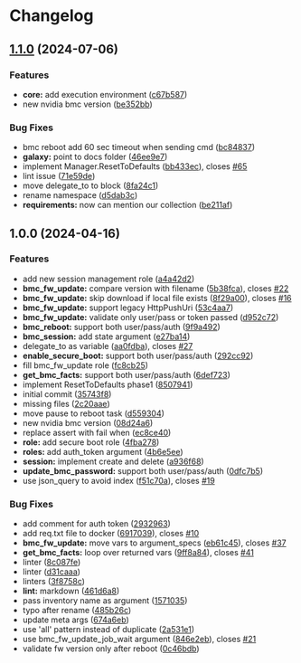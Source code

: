 # Changelog

## [1.1.0](https://github.com/opiproject/ansible-opi-dpu/compare/v1.0.0...v1.1.0) (2024-07-06)


### Features

* **core:** add execution environment ([c67b587](https://github.com/opiproject/ansible-opi-dpu/commit/c67b5877ce0273abdf4553a4635af2c846d91006))
* new nvidia bmc version ([be352bb](https://github.com/opiproject/ansible-opi-dpu/commit/be352bb6ae3824957b62a09dc751d12479fd03a6))


### Bug Fixes

* bmc reboot add 60 sec timeout when sending cmd ([bc84837](https://github.com/opiproject/ansible-opi-dpu/commit/bc848378e990856378432d6161c78777d185df78))
* **galaxy:** point to docs folder ([46ee9e7](https://github.com/opiproject/ansible-opi-dpu/commit/46ee9e763bc4f5ff7a39df968f125d0f3c3ebe6c))
* implement Manager.ResetToDefaults ([bb433ec](https://github.com/opiproject/ansible-opi-dpu/commit/bb433ec06b30b26a30d0ae838515de74efbd75d9)), closes [#65](https://github.com/opiproject/ansible-opi-dpu/issues/65)
* lint issue ([71e59de](https://github.com/opiproject/ansible-opi-dpu/commit/71e59de9eea8a14504cacb4964f4da4f4a15300b))
* move delegate_to to block ([8fa24c1](https://github.com/opiproject/ansible-opi-dpu/commit/8fa24c1499742933aef9ce13f3882761af9350dc))
* rename namespace ([d5dab3c](https://github.com/opiproject/ansible-opi-dpu/commit/d5dab3ceb178b271616b1f9721fcea296e024e6d))
* **requirements:** now can mention our collection ([be211af](https://github.com/opiproject/ansible-opi-dpu/commit/be211afd97c9c89d4bbbc3ae0e281ffed1cb4c9c))

## 1.0.0 (2024-04-16)

### Features

* add new session management role ([a4a42d2](https://github.com/opiproject/ansible-opi-dpu/commit/a4a42d29b69c9473ee9678cd00338affde7d0d9d))
* **bmc_fw_update:** compare version with filename ([5b38fca](https://github.com/opiproject/ansible-opi-dpu/commit/5b38fca0ce51c205151acefefd963d09c9815e15)), closes [#22](https://github.com/opiproject/ansible-opi-dpu/issues/22)
* **bmc_fw_update:** skip download if local file exists ([8f29a00](https://github.com/opiproject/ansible-opi-dpu/commit/8f29a00de75d8141667b83fc2077cf0c15d711c5)), closes [#16](https://github.com/opiproject/ansible-opi-dpu/issues/16)
* **bmc_fw_update:** support legacy HttpPushUri ([53c4aa7](https://github.com/opiproject/ansible-opi-dpu/commit/53c4aa70c686f49e425d0c96f3f0ac8dc931808d))
* **bmc_fw_update:** validate only user/pass or token passed ([d952c72](https://github.com/opiproject/ansible-opi-dpu/commit/d952c72ccc95872b9ebfe6c831b734184d0d473e))
* **bmc_reboot:** support both user/pass/auth ([9f9a492](https://github.com/opiproject/ansible-opi-dpu/commit/9f9a49222cf2f893005cba455830faa3e6b6002e))
* **bmc_session:** add state argument ([e27ba14](https://github.com/opiproject/ansible-opi-dpu/commit/e27ba1429c72ecacd2d6e359b55e55b4bc15f6f3))
* delegate_to as variable ([aa0fdba](https://github.com/opiproject/ansible-opi-dpu/commit/aa0fdba32d42f18607a306bae05be694ebc1881c)), closes [#27](https://github.com/opiproject/ansible-opi-dpu/issues/27)
* **enable_secure_boot:** support both user/pass/auth ([292cc92](https://github.com/opiproject/ansible-opi-dpu/commit/292cc92b016835e1d0bd3ce9a0ef0833ba55f48f))
* fill bmc_fw_update role ([fc8cb25](https://github.com/opiproject/ansible-opi-dpu/commit/fc8cb25a1a64aa5fd1b6792316362cb1c1bd71ca))
* **get_bmc_facts:** support both user/pass/auth ([6def723](https://github.com/opiproject/ansible-opi-dpu/commit/6def723d504abcb3a8e63e4165dfc4aa5647e764))
* implement ResetToDefaults phase1 ([8507941](https://github.com/opiproject/ansible-opi-dpu/commit/850794121bd7d98d4bee9d7d6abe1c68319b947a))
* initial commit ([35743f8](https://github.com/opiproject/ansible-opi-dpu/commit/35743f884df46eb86dbcf580eeac48a67dafd72a))
* missing files ([2c20aae](https://github.com/opiproject/ansible-opi-dpu/commit/2c20aae05837297af6a1330b83da622b24457848))
* move pause to reboot task ([d559304](https://github.com/opiproject/ansible-opi-dpu/commit/d5593047fffa422277bb745b3bdb2a053136b1fb))
* new nvidia bmc version ([08d24a6](https://github.com/opiproject/ansible-opi-dpu/commit/08d24a68f33f53df4da7138110f18e471b8dbd24))
* replace assert with fail when ([ec8ce40](https://github.com/opiproject/ansible-opi-dpu/commit/ec8ce402e107765215b63da80b467975b958cc6f))
* **role:** add secure boot role ([4fba278](https://github.com/opiproject/ansible-opi-dpu/commit/4fba278a256934f6b20f1cd5018de9026215d17a))
* **roles:** add auth_token argument ([4b6e5ee](https://github.com/opiproject/ansible-opi-dpu/commit/4b6e5eed0796439e9185f9907bd1e534901cc780))
* **session:** implement create and delete ([a936f68](https://github.com/opiproject/ansible-opi-dpu/commit/a936f68dfd8b558ffe032e79c9bbc2bfb0bfde95))
* **update_bmc_password:** support both user/pass/auth ([0dfc7b5](https://github.com/opiproject/ansible-opi-dpu/commit/0dfc7b55c740e3208f11f4b3e63adfbf4c59fcdc))
* use json_query to avoid index ([f51c70a](https://github.com/opiproject/ansible-opi-dpu/commit/f51c70a473a3de432c8622a9472425d6190c4fc9)), closes [#19](https://github.com/opiproject/ansible-opi-dpu/issues/19)

### Bug Fixes

* add comment for auth token ([2932963](https://github.com/opiproject/ansible-opi-dpu/commit/293296311d1e004006324bdf7c8c4e868b85ca9a))
* add req.txt file to docker ([6917039](https://github.com/opiproject/ansible-opi-dpu/commit/69170394bf6de48230460c8eb424964965fd72a0)), closes [#10](https://github.com/opiproject/ansible-opi-dpu/issues/10)
* **bmc_fw_update:** move vars to argument_specs ([eb61c45](https://github.com/opiproject/ansible-opi-dpu/commit/eb61c45046ac96c7eac0947a83ae12a5442734d1)), closes [#37](https://github.com/opiproject/ansible-opi-dpu/issues/37)
* **get_bmc_facts:** loop over returned vars ([9ff8a84](https://github.com/opiproject/ansible-opi-dpu/commit/9ff8a847079edf34137d0aa46b1e53a1c07d205e)), closes [#41](https://github.com/opiproject/ansible-opi-dpu/issues/41)
* linter ([8c087fe](https://github.com/opiproject/ansible-opi-dpu/commit/8c087fe139102c2ed30e35f443a29851a05f4d4c))
* linter ([d31caaa](https://github.com/opiproject/ansible-opi-dpu/commit/d31caaa896a278ab1cad47cfa9ac3b098b61d9f2))
* linters ([3f8758c](https://github.com/opiproject/ansible-opi-dpu/commit/3f8758c517fb7617bf46f3d02990bdba0f7f87d6))
* **lint:** markdown ([461d6a8](https://github.com/opiproject/ansible-opi-dpu/commit/461d6a8a947a01d17d60168b0f8a7adbf3940229))
* pass inventory name as argument ([1571035](https://github.com/opiproject/ansible-opi-dpu/commit/15710359ed09ace68dcddaaadc2857ee84c33bc8))
* typo after rename ([485b26c](https://github.com/opiproject/ansible-opi-dpu/commit/485b26c5bc0eee36d147c15e93e91fef5f0b809c))
* update meta args ([674a6eb](https://github.com/opiproject/ansible-opi-dpu/commit/674a6ebf7a50e463565afad1c5e1e192000a4a03))
* use 'all' pattern instead of duplicate ([2a531e1](https://github.com/opiproject/ansible-opi-dpu/commit/2a531e19c66dbcb8a66af27ad0ee83b22c9460e0))
* use bmc_fw_update_job_wait argument ([846e2eb](https://github.com/opiproject/ansible-opi-dpu/commit/846e2ebeeae4f86721efcf8559753eb8452ed1e9)), closes [#21](https://github.com/opiproject/ansible-opi-dpu/issues/21)
* validate fw version only after reboot ([0c46bdb](https://github.com/opiproject/ansible-opi-dpu/commit/0c46bdbfd3d6e3564c1a2c33a315541731418d72))
